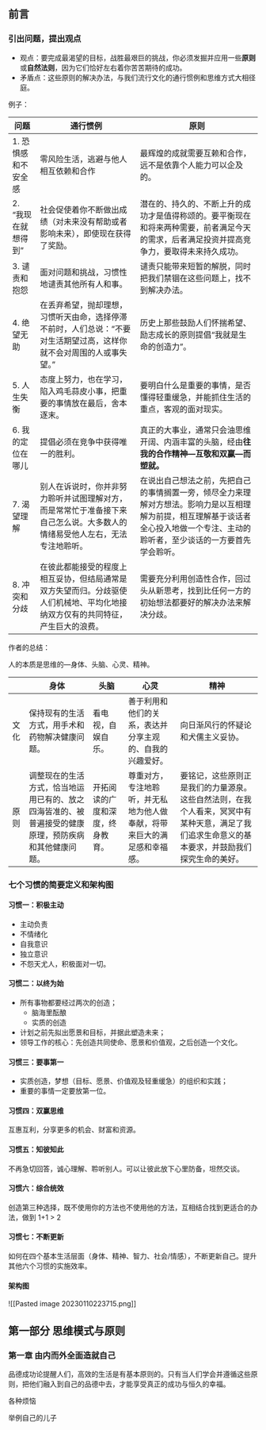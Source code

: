 ## 前言

### 引出问题，提出观点

- 观点：要完成最渴望的目标，战胜最艰巨的挑战，你必须发掘并应用一些**原则**或**自然法则**，因为它们恰好左右着你苦苦期待的成功。
- 矛盾点：这些原则的解决办法，与我们流行文化的通行惯例和思维方式大相径庭。

例子：

| 问题                | 通行惯例                                                                                                                       | 原则                                                                                                                                                                               |
| ------------------- | ------------------------------------------------------------------------------------------------------------------------------ | ---------------------------------------------------------------------------------------------------------------------------------------------------------------------------------- |
| 1. 恐惧感和不安全感 | 零风险生活，逃避与他人相互依赖和合作                                                                                           | 最辉煌的成就需要互赖和合作，远不是依靠个人能力可以企及的。                                                                                                                         |
| 2. “我现在就想得到” | 社会促使着你不断做出成绩（对未来没有帮助或者影响未来），即使现在获得了奖励。                                                   | 潜在的、持久的、不断上升的成功才是值得称颂的。要平衡现在和将来两种需要，前者满足今天的需求，后者满足投资并提高竞争力，要取得未来持久成功。                                         |
| 3. 谴责和抱怨       | 面对问题和挑战，习惯性地谴责其他所有人和事。                                                                                   | 谴责只能带来短暂的解脱，同时把我们禁锢在这些问题上，找不到解决办法。                                                                                                               |
| 4. 绝望无助         | 在丢弃希望，抛却理想，习惯听天由命，选择停滞不前时，人们总说：“不要对生活期望过高，这样你就不会对周围的人或事失望。”           | 历史上那些鼓励人们怀揣希望、励志成长的原则提倡“我就是生命的创造力”。                                                                                                               |
| 5. 人生失衡         | 态度上努力，也在学习，陷入鸡毛蒜皮小事，把重要的事情放在最后，舍本逐末。                                                       | 要明白什么是重要的事情，是否懂得轻重缓急，并能抓住生活的重点，客观的面对现实。                                                                                                     |
| 6. 我的定位在哪儿   | 提倡必须在竞争中获得唯一的胜利。                                                                                               | 真正的大事业，通常只会油思维开阔、内涵丰富的头脑，经由**往我的合作精神—互敬和双赢—而塑就。**                                                                                       |
| 7. 渴望理解         | 别人在诉说时，你并非努力聆听并试图理解对方，而是常常忙于准备接下来自己怎么说。大多数人的情绪易受他人左右，无法专注地聆听。     | 在说出自己想法之前，先把自己的事情搁置一旁，倾尽全力来理解对方想法。影响力是以互相理解为前提，相互理解基于谈话者全心投入地做一个专注、主动的聆听者，至少谈话的一方要首先学会聆听。 |
| 8. 冲突和分歧       | 在彼此都能接受的程度上相互妥协，但结局通常是双方失望而归。分歧驱使人们机械地、平均化地接纳双方仅有的共同特征，产生巨大的浪费。 | 需要充分利用创造性合作，回过头从新思考，找到比任何一方的初始想法都要好的解决办法来解决分歧。                                                                                       | 

作者的总结：

人的本质是思维的—身体、头脑、心灵、精神。

|      | 身体                                                                                                 | 头脑                             | 心灵                                                                     | 精神                               |
| ---- | ---------------------------------------------------------------------------------------------------- | -------------------------------- | ------------------------------------------------------------------------ | ---------------------------------- |
| 文化 | 保持现有的生活方式，用手术和药物解决健康问题。                                                       | 看电视，自娱自乐。               | 善于利用和他们的关系，表达并分享主观的、自我的兴趣爱好。                 | 向日渐风行的怀疑论和犬儒主义妥协。 |
| 原则 | 调整现在的生活方式，恰当地运用已有的、放之四海皆准的、被普遍接受的健康原理，预防疾病和其他健康问题。 | 开拓阅读的广度和深度，终身教育。 | 尊重对方，专注地聆听，并无私地为他人做奉献，将带来巨大的满足感和幸福感。 |  要铭记，这些原则正是我们的力量源泉。这些自然法则，在我个人看来，冥冥中有某种天意，满足了我们追求生命意义的基本要求，并鼓励我们探究生命的美好。                                  | 

### 七个习惯的简要定义和架构图

#### 习惯一：积极主动

- 主动负责
- 不情绪化
- 自我意识
- 独立意识
- 不怨天尤人，积极面对一切。

#### 习惯二：以终为始

- 所有事物都要经过两次的创造；
	- 脑海里酝酿
	- 实质的创造
- 计划之前先拟出愿景和目标，并据此塑造未来；
- 领导工作的核心：先创造共同使命、愿景和价值观，之后创造一个文化。

#### 习惯三：要事第一

- 实质创造，梦想（目标、愿景、价值观及轻重缓急）的组织和实践；
- 重要的事情一定要放第一位。

#### 习惯四：双赢思维

互惠互利，分享更多的机会、财富和资源。

#### 习惯五：知彼知此

不再急切回答，诚心理解、聆听别人。可以让彼此放下心里防备，坦然交谈。

#### 习惯六：综合统效

创造第三种选择，既不使用你的方法也不使用他的方法，互相结合找到更适合的办法，做到 1+1 > 2

#### 习惯七：不断更新

如何在四个基本生活层面（身体、精神、智力、社会/情感），不断更新自己。提升其他六个习惯的实施效率。

#### 架构图

![[Pasted image 20230110223715.png]]


## 第一部分 思维模式与原则

### 第一章  由内而外全面造就自己

品德成功论提醒人们，高效的生活是有基本原则的。只有当人们学会并遵循这些原则，把他们融入到自己的品德中去，才能享受真正的成功与恒久的幸福。

各种烦恼

举例自己的儿子
